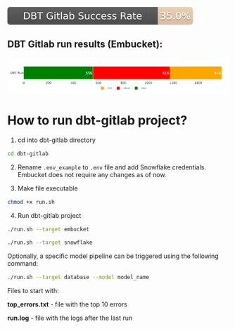 
![alt text](assets/dbt_success_badge.svg)
## DBT Gitlab run results (Embucket):
![alt text](assets/dbt_run_status.png)

# How to run dbt-gitlab project?

1. cd into dbt-gitlab directory
```sh
cd dbt-gitlab
```

2. Rename `.env_example`  to `.env` file and add Snowflake credentials. Embucket does not require any changes as of now.

3. Make file executable
```sh
chmod +x run.sh
```

4. Run dbt-gitlab project
```sh
./run.sh --target embucket
```

```sh
./run.sh --target snowflake
```

Optionally, a specific model pipeline can be triggered using the following command:
```sh
./run.sh --target database --model model_name
```


Files to start with:

**top_errors.txt** - file with the top 10 errors

**run.log** - file with the logs after the last run